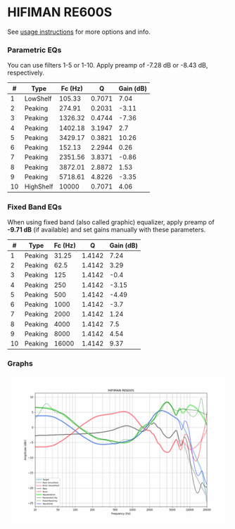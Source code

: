 # HIFIMAN RE600S
See [usage instructions](https://github.com/jaakkopasanen/AutoEq#usage) for more options and info.

### Parametric EQs
You can use filters 1-5 or 1-10. Apply preamp of -7.28 dB or -8.43 dB, respectively.

|   # | Type      |   Fc (Hz) |      Q |   Gain (dB) |
|-----|-----------|-----------|--------|-------------|
|   1 | LowShelf  |    105.33 | 0.7071 |        7.04 |
|   2 | Peaking   |    274.91 | 0.2031 |       -3.11 |
|   3 | Peaking   |   1326.32 | 0.4744 |       -7.36 |
|   4 | Peaking   |   1402.18 | 3.1947 |        2.7  |
|   5 | Peaking   |   3429.17 | 0.3821 |       10.26 |
|   6 | Peaking   |    152.13 | 2.2944 |        0.26 |
|   7 | Peaking   |   2351.56 | 3.8371 |       -0.86 |
|   8 | Peaking   |   3872.01 | 2.8872 |        1.53 |
|   9 | Peaking   |   5718.61 | 4.8226 |       -3.35 |
|  10 | HighShelf |  10000    | 0.7071 |        4.06 |

### Fixed Band EQs
When using fixed band (also called graphic) equalizer, apply preamp of **-9.71 dB** (if available) and set gains manually with these parameters.

|   # | Type    |   Fc (Hz) |      Q |   Gain (dB) |
|-----|---------|-----------|--------|-------------|
|   1 | Peaking |     31.25 | 1.4142 |        7.24 |
|   2 | Peaking |     62.5  | 1.4142 |        3.29 |
|   3 | Peaking |    125    | 1.4142 |       -0.4  |
|   4 | Peaking |    250    | 1.4142 |       -3.15 |
|   5 | Peaking |    500    | 1.4142 |       -4.49 |
|   6 | Peaking |   1000    | 1.4142 |       -3.7  |
|   7 | Peaking |   2000    | 1.4142 |        1.24 |
|   8 | Peaking |   4000    | 1.4142 |        7.5  |
|   9 | Peaking |   8000    | 1.4142 |        4.54 |
|  10 | Peaking |  16000    | 1.4142 |        9.37 |

### Graphs
![](./HIFIMAN%20RE600S.png)
